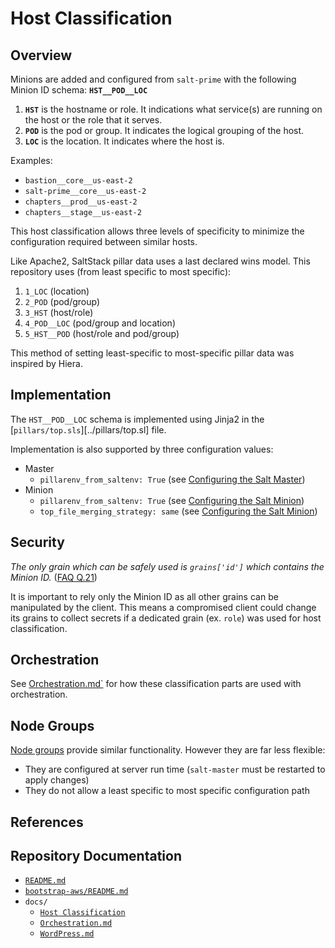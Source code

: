 # Host Classification


## Overview

Minions are added and configured from `salt-prime` with the following Minion ID
schema: **`HST__POD__LOC`**
1. **`HST`** is the hostname or role. It indications what service(s) are
   running on the host or the role that it serves.
2. **`POD`** is the pod or group. It indicates the logical grouping of the
   host.
3. **`LOC`** is the location. It indicates where the host is.

Examples:
- `bastion__core__us-east-2`
- `salt-prime__core__us-east-2`
- `chapters__prod__us-east-2`
- `chapters__stage__us-east-2`

This host classification allows three levels of specificity to minimize the
configuration required between similar hosts.

Like Apache2, SaltStack pillar data uses a last declared wins model. This
repository uses (from least specific to most specific):

1. `1_LOC` (location)
2. `2_POD` (pod/group)
3. `3_HST` (host/role)
4. `4_POD__LOC` (pod/group and location)
5. `5_HST__POD` (host/role and pod/group)

This method of setting least-specific to most-specific pillar data was inspired
by Hiera.


## Implementation

The `HST__POD__LOC` schema is implemented using Jinja2 in the
[`pillars/top.sls`][../pillars/top.sl] file.

Implementation is also supported by three configuration values:
- Master
  - `pillarenv_from_saltenv: True` (see [Configuring the Salt
    Master][master-from-env])
- Minion
  - `pillarenv_from_saltenv: True` (see [Configuring the Salt
    Minion][minion-from-env])
  - `top_file_merging_strategy: same` (see [Configuring the Salt
    Minion][merging-strategy])

[master-from-env]: https://docs.saltstack.com/en/latest/ref/configuration/master.html#pillarenv-from-saltenv
[minion-from-env]: https://docs.saltstack.com/en/latest/ref/configuration/minion.html#pillarenv-from-saltenv
[merging-strategy]: https://docs.saltstack.com/en/latest/ref/configuration/minion.html#std:conf_minion-top_file_merging_strategy


## Security

*The only grain which can be safely used is `grains['id']` which contains the
Minion ID.* ([FAQ Q.21][FAQ21])

It is important to rely only the Minion ID as all other grains can be
manipulated by the client. This means a compromised client could change its
grains to collect secrets if a dedicated grain (ex. `role`) was used for host
classification.

[FAQ21]: https://docs.saltstack.com/en/latest/faq.html#is-targeting-using-grain-data-secure


## Orchestration

See [Orchestration.md`](Orchestration.md) for how these classification parts
are used with orchestration.


## Node Groups

[Node groups][nodegroups] provide similar functionality. However they are far
less flexible:
- They are configured at server run time (`salt-master` must be restarted to
  apply changes)
- They do not allow a least specific to most specific configuration path

[nodegroups]: https://docs.saltstack.com/en/latest/topics/targeting/nodegroups.html


## References


## Repository Documentation

- [`README.md`](../README.md)
- [`bootstrap-aws/README.md`](../bootstrap-aws/README.md)
- `docs/`
  - [`Host Classification`](Host_Classification.md)
  - [`Orchestration.md`](Orchestration.md)
  - [`WordPress.md`](WordPress.md)
